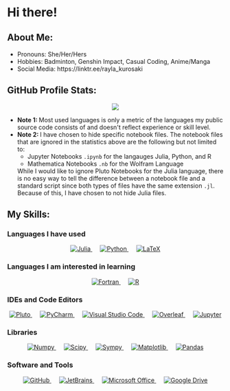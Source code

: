 <!DOCTYPE html>
<html>
    <header></header>
    <body>
        <h1>Hi there!</h1>
        <h2>About Me:</h2>
        <ul>
            <li>Pronouns: She/Her/Hers</li>
            <li>Hobbies: Badminton, Genshin Impact, Casual Coding, Anime/Manga</li>
            <li>Social Media: https://linktr.ee/rayla_kurosaki</li>
        </ul>
        <h2>GitHub Profile Stats:</h2>
        <p align="center">
            <img src="https://github-readme-stats.vercel.app/api/top-langs/?username=rkp1503&theme=radical&cache_seconds=7200&langs_count=10&size_weight=0.5&count_weight=0.5&layout=compact&hide=Jupyter%20Notebook"/>
        </p>
        <ul>
            <li><b>Note 1: </b>Most used languages is only a metric of the languages my public source code consists of and doesn't reflect experience or skill level.</li>
            <li><b>Note 2: </b>I have chosen to hide specific notebook files. The notebook files that are ignored in the statistics above are the following but not limited to:
            <ul>
                <li>Jupyter Notebooks <code>.ipynb</code> for the langauges Julia, Python, and R</li>
                <li>Mathematica Notebooks <code>.nb</code> for the Wolfram Language</li>
            </ul>
                While I would like to ignore Pluto Notebooks for the Julia language, there is no easy way to tell the difference between a notebook file and a standard script since both types of files have the same extension <code>.jl</code>. Because of this, I have chosen to not hide Julia files.
            </li>
        </ul>
        <h2>My Skills:</h2>
        <h3>Languages I have used</h3>
        <p align="center"> 
            <a href="https://julialang.org/" target="_blank">
                <img alt="Julia" src="https://img.shields.io/badge/Julia%20-%23a270ba?style=plastic&logo=Julia&logoColor=white">
            </a>
            &emsp; 
            <a href="https://www.python.org/" target="_blank">
                <img alt="Python" src="https://img.shields.io/badge/Python%20-%233572a5?style=plastic&logo=Python&logoColor=white">
            </a>
            &emsp; 
            <a href="http://www.ams.org/publications/what-is-tex/" target="_blank">
                <img alt="LaTeX" src="https://img.shields.io/badge/LaTeX%20-%23008080?style=plastic&logo=LaTeX&logoColor=white">
            </a>
<!--             &emsp; 
            <a href="https://fortran-lang.org/en/" target="_blank">
                <img alt="Fortran" src="https://img.shields.io/badge/Fortran%20-%234d41b1?style=plastic&logo=Fortran&logoColor=white">
            </a>
            &emsp; 
            <a href="https://www.rust-lang.org/" target="_blank">
                <img alt="Rust" src="https://img.shields.io/badge/Rust%20-%23dea584?style=plastic&logo=Rust&logoColor=black">
            </a>
            &emsp; 
            <a href="https://www.r-project.org/" target="_blank">
                <img alt="R" src="https://img.shields.io/badge/R%20-%23198ce7?style=plastic&logo=R&logoColor=white">
            </a>
            &emsp; 
            <a href="https://www.scala-lang.org/" target="_blank">
                <img alt="Scala" src="https://img.shields.io/badge/Scala%20-%23c22d40?style=plastic&logo=Scala&logoColor=white">
            </a> -->
<!--             &emsp; 
            <a href="" target="_blank">
                <img alt="" src="">
            </a> -->
        </p>
        <h3>Languages I am interested in learning</h3>
        <p align="center"> 
            <a href="https://fortran-lang.org/en/" target="_blank">
                <img alt="Fortran" src="https://img.shields.io/badge/Fortran%20-%234d41b1?style=plastic&logo=Fortran&logoColor=white">
            </a>
            &emsp; 
            <a href="https://www.r-project.org/" target="_blank">
                <img alt="R" src="https://img.shields.io/badge/R%20-%23198ce7?style=plastic&logo=R&logoColor=white">
            </a>
<!--             &emsp; 
            <a href="" target="_blank">
                <img alt="" src="">
            </a> -->
        </p>
        <h3>IDEs and Code Editors </h3>
        <p align="center">
            <a href="https://plutojl.org/" target="_blank">
                <img alt="Pluto" src="https://img.shields.io/badge/Pluto%20-%23a270ba?style=plastic&logo=Julia&logoColor=white">
            </a>
            &emsp; 
            <a href="https://www.jetbrains.com/pycharm/" target="_blank">
                <img alt="PyCharm" src="https://img.shields.io/badge/PyCharm%20-%236be274?style=plastic&logo=Python&logoColor=black">
            </a>
            &emsp; 
            <a href="https://code.visualstudio.com/" target="_blank">
                <img alt="Visual Studio Code" src="https://img.shields.io/badge/VSCode%20-%2322a6f1?style=plastic">
            </a>
            &emsp; 
            <a href="https://www.overleaf.com/" target="_blank">
                <img alt="Overleaf" src="https://img.shields.io/badge/Overleaf%20-%138a07?style=plastic&logo=LaTeX&logoColor=white">
            </a>
            &emsp; 
            <a href="https://jupyter.org/" target="_blank">
                <img alt="Jupyter" src="https://img.shields.io/badge/Jupyter%20Notebook%20-%23da5b0b?style=plastic">
            </a>
<!--             &emsp; 
            <a href="" target="_blank">
                <img alt="" src="">
            </a> -->
        </p>
        <h3>Libraries</h3>
        <p align="center">
            <a href="https://numpy.org/" target="_blank">
                <img alt="Numpy" src="https://img.shields.io/badge/Numpy%20-%234dabcf?style=plastic&logo=Python&logoColor=white">
            </a>
            &emsp; 
            <a href="https://scipy.org/" target="_blank">
                <img alt="Scipy" src="https://img.shields.io/badge/Scipy%20-%230054a6?style=plastic&logo=Python&logoColor=white">
            </a>
            &emsp; 
            <a href="https://www.sympy.org/en/index.html" target="_blank">
                <img alt="Sympy" src="https://img.shields.io/badge/Sympy%20-%233b5526?style=plastic&logo=Python&logoColor=white">
            </a>
            &emsp; 
            <a href="https://matplotlib.org/" target="_blank">
                <img alt="Matplotlib" src="https://img.shields.io/badge/Matplotlib%20-%2365baea?style=plastic&logo=Python&logoColor=white">
            </a>
            &emsp; 
            <a href="https://pandas.pydata.org/" target="_blank">
                <img alt="Pandas" src="https://img.shields.io/badge/Pandas%20-%23130654?style=plastic&logo=Python&logoColor=white">
            </a>
<!--             &emsp; 
            <a href="" target="_blank">
                <img alt="" src="">
            </a> -->
        </p>
        <h3>Software and Tools</h3>
        <p align="center">
            <a href="https://github.com/" target="_blank">
                <img alt="GitHub" src="https://img.shields.io/badge/GitHub%20-%23272b33?style=plastic&logo=GitHub&logoColor=white">
            </a>
            &emsp; 
            <a href="https://www.jetbrains.com/" target="_blank">
                <img alt="JetBrains" src="https://img.shields.io/badge/JetBrains%20-%23000000?style=plastic&logo=Jetbrains&logoColor=white">
            </a>
            &emsp; 
            <a href="https://www.microsoft.com/en-us/microsoft-365/microsoft-office" target="_blank">
                <img alt="Microsoft Office" src="https://img.shields.io/badge/Microsoft%20Office%20-%23ffba08?style=plastic">
            </a>
            &emsp; 
            <a href="https://drive.google.com/drive" target="_blank">
                <img alt="Google Drive" src="https://img.shields.io/badge/Google%20Drive%20-%2334a853?style=plastic">
            </a>
<!--             &emsp; 
            <a href="" target="_blank">
                <img alt="" src="">
            </a> -->
        </p>
    </body>
</html>
